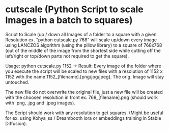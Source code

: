 # cutscale (Python Script to scale Images in a batch to squares)

Script to Scale (up / down all Images of a folder to a square with a given Resolution ex. "python cutscale.py 768" will scale up/down every image using LANCZOS algorithm (using the pillow library) to a square of 768x768 (out of the middle of the image from the shortest side while cutting off the left/right or top/down parts not required to get the square).

Usage:
python cutscale.py 1152
-> Result: Every image of the folder where you execute the script will be scaled to new files with a resolution of 1152 x 1152 with the name 1152_[filename].[png/jpg/jpeg]. The orig. Image will stay untouched.

The new file do not overwrite the original file, just a new file will be created with the choosen resolution in front ex. 768_[filename].png (should work with .png, .jpg and .jpeg images).

The Script should work with any resolution to get squares. (Might be useful for ex. using Kohya_ss / Dreambooth lora or embeddings training in Stable Diffusion).
